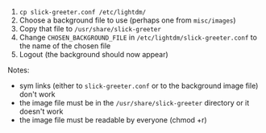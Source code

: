 1. `cp slick-greeter.conf /etc/lightdm/`
1. Choose a background file to use (perhaps one from `misc/images`)
1. Copy that file to `/usr/share/slick-greeter`
1. Change `CHOSEN_BACKGROUND_FILE` in `/etc/lightdm/slick-greeter.conf` to the
   name of the chosen file
1. Logout (the background should now appear)

Notes:
- sym links (either to `slick-greeter.conf` or to the background image file)
  don't work
- the image file must be in the `/usr/share/slick-greeter` directory or it
  doesn't work
- the image file must be readable by everyone (chmod +r)
